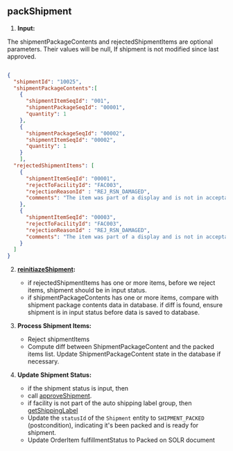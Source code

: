 ## packShipment

1.  **Input:**

The shipmentPackageContents and rejectedShipmentItems are optional parameters. Their values will be null, If shipment is not modified since last approved.



```json

{
  "shipmentId": "10025",
  "shipmentPackageContents":[
    {
      "shipmentItemSeqId": "001",
      "shipmentPackageSeqId": "00001",
      "quantity": 1
    },
    {
      "shipmentPackageSeqId": "00002",
      "shipmentItemSeqId": "00002",
      "quantity": 1
    }
    ],
  "rejectedShipmentItems": [
    {
      "shipmentItemSeqId": "00001",
      "rejectToFacilityId": "FAC003",
      "rejectionReasonId" : "REJ_RSN_DAMAGED",
      "comments": "The item was part of a display and is not in acceptable condition."
    },
    {
      "shipmentItemSeqId": "00003",
      "rejectToFacilityId": "FAC003",
      "rejectionReasonId" : "REJ_RSN_DAMAGED",
      "comments": "The item was part of a display and is not in acceptable condition."
    }
  ]
}
```
2.  **[reinitiazeShipment](reinitializeShipment.md):**
    *   if rejectedShipmentItems has one or more items, before we reject items, shipment should be in input status. 
    *   if shipmentPackageContents has one or more items, compare with shipment package contents data in database. if diff is found, ensure shipment is in input status before data is saved to database.
    
3.  **Process Shipment Items:**
    *   Reject shipmentItems 
    *   Compute diff between ShipmentPackageContent and the packed items list. Update ShipmentPackageContent state in the database if necessary.

4.  **Update Shipment Status:**
    *   if the shipment status is input, then 
      -   call [approveShipment](approveShipment.md).
      -   if facility is not part of the auto shipping label group, then [getShippingLabel](getShippingLabel.md)
    *   Update the `statusId` of the `Shipment` entity to `SHIPMENT_PACKED` (postcondition), indicating it's been packed and is ready for shipment.
    *   Update OrderItem fulfillmentStatus to Packed on SOLR document